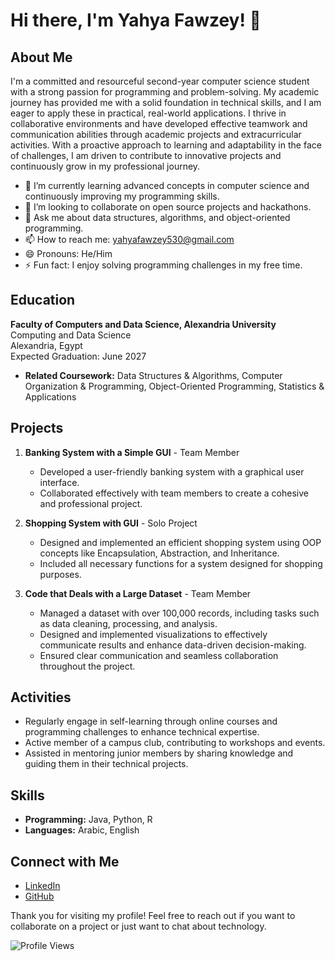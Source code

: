 # Hi there, I'm Yahya Fawzey! 👋

## About Me

I'm a committed and resourceful second-year computer science student with a strong passion for programming and problem-solving. My academic journey has provided me with a solid foundation in technical skills, and I am eager to apply these in practical, real-world applications. I thrive in collaborative environments and have developed effective teamwork and communication abilities through academic projects and extracurricular activities. With a proactive approach to learning and adaptability in the face of challenges, I am driven to contribute to innovative projects and continuously grow in my professional journey.

- 🌱 I’m currently learning advanced concepts in computer science and continuously improving my programming skills.
- 👯 I’m looking to collaborate on open source projects and hackathons.
- 💬 Ask me about data structures, algorithms, and object-oriented programming.
- 📫 How to reach me: [yahyafawzey530@gmail.com](mailto:yahyafawzey530@gmail.com)
- 😄 Pronouns: He/Him
- ⚡ Fun fact: I enjoy solving programming challenges in my free time.

## Education

**Faculty of Computers and Data Science, Alexandria University**  
Computing and Data Science  
Alexandria, Egypt  
Expected Graduation: June 2027

- **Related Coursework:** Data Structures & Algorithms, Computer Organization & Programming, Object-Oriented Programming, Statistics & Applications

## Projects

1. **Banking System with a Simple GUI** - Team Member
   - Developed a user-friendly banking system with a graphical user interface.
   - Collaborated effectively with team members to create a cohesive and professional project.

2. **Shopping System with GUI** - Solo Project
   - Designed and implemented an efficient shopping system using OOP concepts like Encapsulation, Abstraction, and Inheritance.
   - Included all necessary functions for a system designed for shopping purposes.

3. **Code that Deals with a Large Dataset** - Team Member
   - Managed a dataset with over 100,000 records, including tasks such as data cleaning, processing, and analysis.
   - Designed and implemented visualizations to effectively communicate results and enhance data-driven decision-making.
   - Ensured clear communication and seamless collaboration throughout the project.

## Activities

- Regularly engage in self-learning through online courses and programming challenges to enhance technical expertise.
- Active member of a campus club, contributing to workshops and events.
- Assisted in mentoring junior members by sharing knowledge and guiding them in their technical projects.

## Skills

- **Programming:** Java, Python, R
- **Languages:** Arabic, English

## Connect with Me

- [LinkedIn](https://www.linkedin.com/in/yehya-fawzey-3954a731a/)
- [GitHub](https://github.com/Yahya-Fawzey)

Thank you for visiting my profile! Feel free to reach out if you want to collaborate on a project or just want to chat about technology.

![Profile Views](https://komarev.com/ghpvc/?username=Yahya-Fawzey&color=blue)

